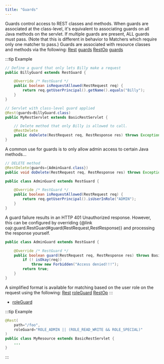 ```yaml
---
title: "Guards"
---
```


Guards control access to REST classes and methods.
When guards are associated at the class-level, it's equivalent to associating guards on all Java methods on the servlet.
If multiple guards are present, ALL guards must pass.
(Note that this is different in behavior to Matchers which require only one matcher to pass.) Guards are associated with resource classes and methods via the following:
<tree>
<node-0><java-annotation>[Rest](../apidocs/org/apache/juneau/rest/annotation/Rest.html)</java-annotation></node-0>
<node-1><java-method>[guards](../apidocs/org/apache/juneau/rest/annotation/Rest.html#guards())</java-method></node-1>
<node-0><java-annotation>[RestOp](../apidocs/org/apache/juneau/rest/annotation/RestOp.html)</java-annotation></node-0>
<node-1><java-method>[guards](../apidocs/org/apache/juneau/rest/annotation/RestOp.html#guards())</java-method></node-1>
</tree>

:::tip Example


```java
// Define a guard that only lets Billy make a request
public BillyGuard extends RestGuard {

    @Override /* RestGuard */
    public boolean isRequestAllowed(RestRequest req) {
        return req.getUserPrincipal().getName().equals("Billy");
    }
}

// Servlet with class-level guard applied
@Rest(guards=BillyGuard.class)
public MyRestServlet extends BasicRestServlet {

    // Delete method that only Billy is allowed to call.
    @RestDelete
    public doDelete(RestRequest req, RestResponse res) throws Exception {...}
}
```


A common use for guards is to only allow admin access to certain Java methods...

```java
// DELETE method
@RestDelete(guards={AdminGuard.class})
public void doDelete(RestRequest req, RestResponse res) throws Exception {...}
```


```java
public class AdminGuard extends RestGuard {

    @Override /* RestGuard */
    public boolean isRequestAllowed(RestRequest req) {
        return req.getUserPrincipal().isUserInRole("ADMIN");
    }
}
```


A guard failure results in an HTTP 401 Unauthorized response.
However, this can be configured by overriding
\{@link oajr.guard.RestGuard#guard(RestRequest,RestResponse)\} and processing the response
yourself.

```java
public class AdminGuard extends RestGuard {

    @Override /* RestGuard */
    public boolean guard(RestRequest req, RestResponse res) throws BasicHttpException {
        if (! isOkay(req))
            throw new Forbidden("Access denied!!!");
        return true;
    }
}
```


A simplified format is available for matching based on the user role on the request using the following:
<tree>
<node-0><java-annotation>[Rest](../apidocs/org/apache/juneau/rest/annotation/Rest.html)</java-annotation></node-0>
<node-1><java-method>[roleGuard](../apidocs/org/apache/juneau/rest/annotation/Rest.html#roleGuard())</java-method></node-1>
<node-0><java-annotation>[RestOp](../apidocs/org/apache/juneau/rest/annotation/RestOp.html)</java-annotation></node-0>
</tree>
:::

- [roleGuard](../apidocs/org/apache/juneau/rest/annotation/RestOp.html#roleGuard())

:::tip Example


```java
@Rest(
    path="/foo",
    roleGuard="ROLE_ADMIN || (ROLE_READ_WRITE && ROLE_SPECIAL)"
)
public class MyResource extends BasicRestServlet {
    ...
}

```

:::
